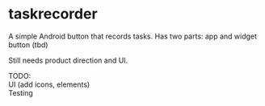 taskrecorder
============

A simple Android button that records tasks. Has two parts: app and widget button (tbd)

Still needs product direction and UI.

TODO: <br/>
UI (add icons, elements) <br/>
Testing <br/>
